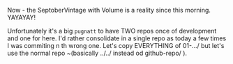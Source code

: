 Now - the SeptoberVintage with Volume is a reality since this morning. YAYAYAY!

Unfortunately it's a big `pugnatt` to have TWO repos once of development and one for here.
I'd rather consolidate in a single repo as today a few times I was commiting n th wrong one.
Let's copy EVERYTHING of 01-.../ but let's use the normal repo ~(basically ../../  instead od github-repo/ ).

